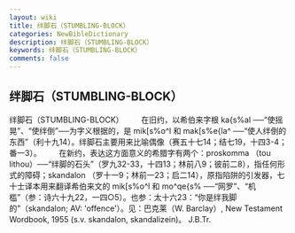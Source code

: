 ```yaml
---
layout: wiki
title: 绊脚石（STUMBLING-BLOCK）
categories: NewBibleDictionary
description: 绊脚石（STUMBLING-BLOCK）
keywords: 绊脚石（STUMBLING-BLOCK）
comments: false
---
```


## 绊脚石（STUMBLING-BLOCK）



绊脚石（STUMBLING-BLOCK）
　　在旧约，以希伯来字根 ka{s%al ──“使摇晃”、“使绊倒”──为字义根据的，是 mik[s%o^l 和 mak[s%e{la^ ──“使人绊倒的东西”（利十九14）。绊脚石主要用来比喻偶像（赛五十七14；结七19，十四3-4；番一3）。
　　在新约，表达这方面意义的希腊字有两个：proskomma （tou lithou）──“绊脚的石头”（罗九32-33，十四13；林前八9；彼前二8），指任何形式的障碍；skandalon （罗十一9；林前一23；启二14），原指陷阱的引发器，七十士译本用来翻译希伯来文的 mik[s%o^l 和 mo^qe{s% ──“网罗”、“机槛”（参：诗六十九22，一四○5）。也参：太十六23：“你是绊我脚的”（skandalon; AV: 'offence'）。见：巴克莱（W. Barclay）, New Testament Wordbook, 1955 (s.v.
skandalon, skandalizein)。
J.B.Tr.




